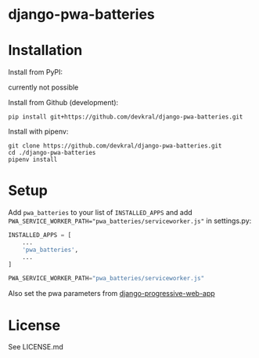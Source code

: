 django-pwa-batteries
====================

Installation
============
Install from PyPI:

currently not possible

Install from Github (development):

```
pip install git+https://github.com/devkral/django-pwa-batteries.git
```

Install with pipenv:

```
git clone https://github.com/devkral/django-pwa-batteries.git
cd ./django-pwa-batteries
pipenv install
```

Setup
=====

Add `pwa_batteries` to your list of `INSTALLED_APPS` and add `PWA_SERVICE_WORKER_PATH="pwa_batteries/serviceworker.js"` in settings.py:

```python
INSTALLED_APPS = [
    ...
    'pwa_batteries',
    ...
]

PWA_SERVICE_WORKER_PATH="pwa_batteries/serviceworker.js"
```

Also set the pwa parameters from [django-progressive-web-app](http://github.com/svvitale/django-progressive-web-app "django-progressive-web-app")

License
=======
See LICENSE.md
